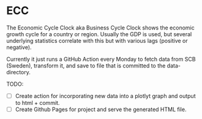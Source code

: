 # ECC
The Economic Cycle Clock aka Business Cycle Clock shows the economic growth cycle for a country or region. Usually the GDP is used, but several underlying statistics correlate with this but with various lags (positive or negative).

Currently it just runs a GitHub Action every Monday to fetch data from SCB (Sweden), transform it, and save to file that is committed to the data-directory.

TODO:  
- [ ] Create action for incorporating new data into a plotlyt graph and output to html + commit.  
- [ ] Create Github Pages for project and serve the generated HTML file.  
